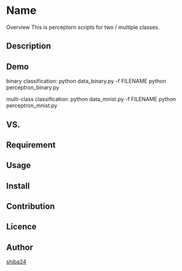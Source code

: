 Name
====

Overview
This is perceptorn scripts for two / multiple classes.


## Description

## Demo
binary classification:
	python data_binary.py -f FILENAME
	python perceptron_binary.py

multi-class classification:
	python data_mnist.py -f FILENAME
	python perceptron_mnist.py


## VS. 

## Requirement

## Usage

## Install

## Contribution

## Licence

## Author

[shiba24](https://github.com/shiba24)






